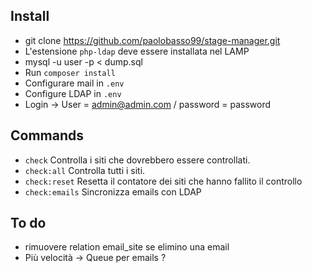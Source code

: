 ## Install

* git clone https://github.com/paolobasso99/stage-manager.git
* L'estensione ```php-ldap``` deve essere installata nel LAMP
* mysql -u user -p < dump.sql
* Run ```composer install```
* Configurare mail in ```.env```
* Configure LDAP in ```.env```
* Login -> User = admin@admin.com / password = password

## Commands

* ```check``` Controlla i siti che dovrebbero essere controllati.
* ```check:all``` Controlla tutti i siti.
* ```check:reset``` Resetta il contatore dei siti che hanno fallito il controllo
* ```check:emails``` Sincronizza emails con LDAP

## To do

* rimuovere relation email_site se elimino una email
* Più velocità -> Queue per emails ?
